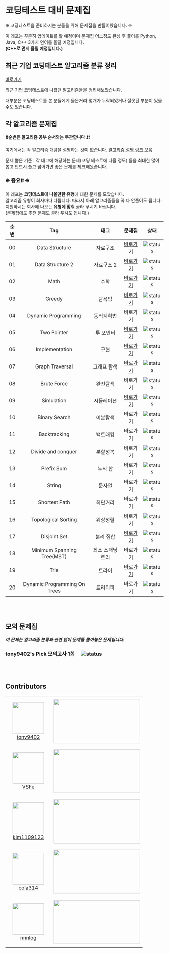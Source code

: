 # 코딩테스트 대비 문제집

❈  코딩테스트을 준비하시는 분들을 위해 문제집을 만들어봤습니다. ❈ 

이 레포는 꾸준히 업데이트를 할 예정이며 문제집 어느정도 완성 후 풀이를 Python, Java, C++ 3가지 언어를 올릴 예정입니다.  
**(C++로 먼저 올릴 예정입니다.)**

## 최근 기업 코딩테스트 알고리즘 분류 정리

[바로가기](./CodingTest.md)

최근 기업 코딩테스트에 나왔던 알고리즘들을 정리해보았습니다.

대부분은 코딩테스트를 본 분들에게 들은거라 몇개가 누락되었거나 잘못된 부분이 있을 수도 있습니다.

## 각 알고리즘 문제집

**❗️❗️순번은 알고리즘 공부 순서와는 무관합니다.❗️❗️**

여기에서는 각 알고리즘 개념을 설명하는 것이 없습니다. [알고리즘 설명 링크 모음](./link_for_study.md)

문제 뽑은 기준 : 각 태그에 해당하는 문제(코딩 테스트에 나올 정도) 들을 최대한 많이 뽑고 반드시 풀고 넘어가면 좋은 문제를 체크해놨습니다.

### **❈ 중요❗️❗️ ❈**

이 레포는 **코딩테스트에 나올만한 유형**에 대한 문제를 모았습니다.   
알고리즘 유형이 회사마다 다릅니다. 따라서 아래 알고리즘들을 꼭 다 안풀어도 됩니다.  
지원하시는 회사에 나오는 **유형에 맞춰** 골라 푸시기 바랍니다.  
(문제집에도 추천 문제도 골라 푸셔도 됩니다.)

| 순번 | Tag                          | 태그                | 문제집    | 상태             |
| :--: | :--------------------------: | :-----------------: | :------:  | :---------------:|
| 00   | Data Structure               | 자료구조            | [바로가기][Data Structure]  | ![status][Doing]  |
| 01   | Data Structure 2             | 자료구조 2          | [바로가기][Data Structure2] | ![status][Doing]  |
| 02   | Math                         | 수학                | [바로가기][Math]  | ![status][Doing]  |
| 03   | Greedy                       | 탐욕법              | [바로가기][Greedy]  | ![status][Doing]  |
| 04   | Dynamic Programming          | 동적계획법          | 바로가기  | ![status][TODO]  |
| 05   | Two Pointer                  | 투 포인터           | [바로가기][Two Pointer]  | ![status][Doing]  |
| 06   | Implementation               | 구현                | [바로가기][Implementation]  | ![status][Doing]  | 
| 07   | Graph Traversal              | 그래프 탐색         | [바로가기][Graph Traversal]  | ![status][Doing]  |
| 08   | Brute Force                  | 완전탐색            | 바로가기  | ![status][TODO]  |
| 09   | Simulation                   | 시뮬레이션          | [바로가기][Simulation]  | ![status][Doing]  |
| 10   | Binary Search                | 이분탐색            | 바로가기  | ![status][TODO]  |
| 11   | Backtracking                 | 백트래킹            | 바로가기  | ![status][TODO]  |
| 12   | Divide and conquer           | 분할정복            | 바로가기  | ![status][TODO]  |
| 13   | Prefix Sum                   | 누적 합             | 바로가기  | ![status][TODO]  |
| 14   | String                       | 문자열              | 바로가기  | ![status][TODO]  |
| 15   | Shortest Path                | 최단거리            | 바로가기  | ![status][TODO]  |
| 16   | Topological Sorting          | 위상정렬            | 바로가기  | ![status][TODO]  |
| 17   | Disjoint Set                 | 분리 집합           | [바로가기][Disjoint Set]  | ![status][Doing]  |
| 18   | Minimum Spanning Tree(MST)   | 최소 스패닝 트리    | 바로가기  | ![status][TODO]  |
| 19   | Trie                         | 트라이              | [바로가기][Trie]  | ![status][Doing]  |
| 20   | Dynamic Programming On Trees | 트리디피            | 바로가기  | ![status][TODO]  |


<br><br>
## 모의 문제집

***이 문제는 알고리즘 분류와 관련 없이 문제를 뽑아놓은 문제입니다.***

### tony9402's Pick 모의고사 1회 &nbsp;&nbsp;&nbsp; ![status][TODO]


<br><br>

## Contributors

<table>
    <tr>
        <td align="center" width="130px" height="160px">
            <a href="https://github.com/tony9402"><img height="100px" width="100px" src="https://avatars.githubusercontent.com/u/30228292?s=460&u=1ff865fa5aee04bc2c09fc2e08042b1f4367c469&v=4" /></a>
            <br />
            <a href="https://github.com/tony9402">tony9402</a>
        </td>
        <td>
            <a href="https://solved.ac/tony9402"><img height="140px" width="275px" src="http://mazassumnida.wtf/api/v2/generate_badge?boj=tony9402" /></a>
        </td>
    </tr>
    <tr>
        <td align="center" width="130px" height="160px">
            <a href="https://github.com/VSFe"><img height="100px" width="100px" src="https://avatars.githubusercontent.com/u/4595546?s=460&v=4" /></a>
            <br />
            <a href="https://github.com/VSFe">VSFe</a>
        </td>
        <td>
            <a href="https://solved.ac/klm03025"><img height="140px" width="275px" src="http://mazassumnida.wtf/api/v2/generate_badge?boj=klm03025" /></a>
        </td>
    </tr>
    <tr>
        <td align="center" width="130px" height="160px">
            <a href="https://github.com/kim1109123"><img height="100px" width="100px" src="https://avatars.githubusercontent.com/u/66085474?s=460&v=4" /></a>
            <br />
            <a href="https://github.com/kim1109123">kim1109123</a>
        </td>
        <td>
            <a href="https://solved.ac/amsminn"><img height="140px" width="275px" src="http://mazassumnida.wtf/api/v2/generate_badge?boj=amsminn" /></a>
        </td>
    </tr>
    <tr>
        <td align="center" width="130px" height="160px">
            <a href="https://github.com/cola314"><img height="100px" width="100px" src="https://avatars.githubusercontent.com/u/66579357?s=460&v=4" /></a>
            <br />
            <a href="https://github.com/cola314">cola314</a>
        </td>
        <td>
            <a href="https://solved.ac/18sht1710"><img height="140px" width="275px" src="http://mazassumnida.wtf/api/v2/generate_badge?boj=18sht1710" /></a>
        </td>
    <tr>
    </tr>
        <td align="center" width="130px" height="160px">
            <a href="https://github.com/nnnlog"><img height="100px" width="100px" src="https://avatars.githubusercontent.com/u/20399222?s=460&u=4d359f1433c32c941d9dbb162fe0c2c1b256e05a&v=4" /></a>
            <br />
            <a href="https://github.com/nnnlog">nnnlog</a>
        </td>
        <td>
            <a href="https://solved.ac/chansol"><img height="140px" width="275px" src="http://mazassumnida.wtf/api/v2/generate_badge?boj=chansol" /></a>
        </td>
    </tr>
</table>
 
[Data Structure]: ./data_structure
[Data Structure2]: ./data_structure2
[Math]: ./math
[Greedy]: ./greedy
[DP]: ./dynamic_programming
[Two Pointer]: ./two_pointer
[Implementation]: ./implementation
[Graph Traversal]: ./graph_traversal
[Simulation]: ./simulation
[DFS]: ./dfs
[BFS]: ./bfs
[Brute Force]: ./brute_force
[Disjoint Set]: ./disjoint_set
[Trie]: ./trie
[TODO]: https://img.shields.io/badge/-TODO-DFFD26
[DOING]: https://img.shields.io/badge/-DOING-31AE0F
[DONE]: https://img.shields.io/badge/-DONE-0885CC
